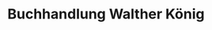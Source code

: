 ---
title: "Buchhandlung Walther König"
url: /duesseldorf/buchhandlung-walther-koenig/
shop: Bücher
---